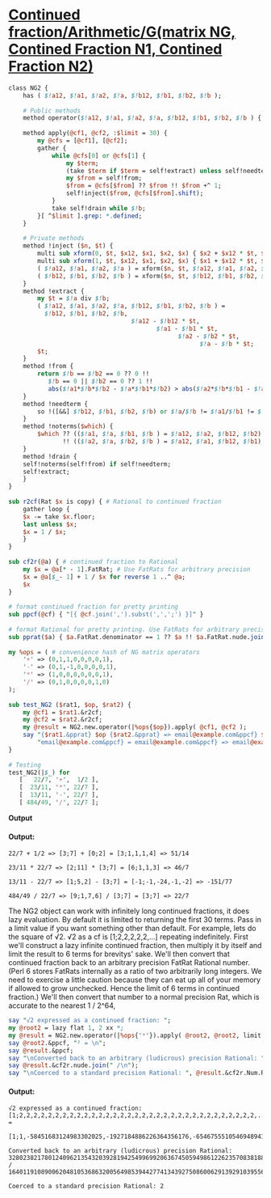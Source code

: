 [1]: http://rosettacode.org/wiki/Continued_fraction/Arithmetic/G(matrix_NG,_Contined_Fraction_N1,_Contined_Fraction_N2)

# [Continued fraction/Arithmetic/G(matrix NG, Contined Fraction N1, Contined Fraction N2)][1]

```perl
class NG2 {
    has ( $!a12, $!a1, $!a2, $!a, $!b12, $!b1, $!b2, $!b );
 
    # Public methods
    method operator($!a12, $!a1, $!a2, $!a, $!b12, $!b1, $!b2, $!b ) { self }
 
    method apply(@cf1, @cf2, :$limit = 30) {
        my @cfs = [@cf1], [@cf2];
        gather {
            while @cfs[0] or @cfs[1] {
                my $term;
                (take $term if $term = self!extract) unless self!needterm;
                my $from = self!from;
                $from = @cfs[$from] ?? $from !! $from +^ 1;
                self!inject($from, @cfs[$from].shift);
            }
            take self!drain while $!b;
        }[ ^$limit ].grep: *.defined;
    }
 
    # Private methods
    method !inject ($n, $t) {
        multi sub xform(0, $t, $x12, $x1, $x2, $x) { $x2 + $x12 * $t, $x + $x1 * $t, $x12, $x1 }
        multi sub xform(1, $t, $x12, $x1, $x2, $x) { $x1 + $x12 * $t, $x12, $x + $x2 * $t, $x2 }
        ( $!a12, $!a1, $!a2, $!a ) = xform($n, $t, $!a12, $!a1, $!a2, $!a );
        ( $!b12, $!b1, $!b2, $!b ) = xform($n, $t, $!b12, $!b1, $!b2, $!b );
    }
    method !extract {
        my $t = $!a div $!b;
        ( $!a12, $!a1, $!a2, $!a, $!b12, $!b1, $!b2, $!b ) =
          $!b12, $!b1, $!b2, $!b,
                                  $!a12 - $!b12 * $t,
                                         $!a1 - $!b1 * $t,
                                               $!a2 - $!b2 * $t,
                                                     $!a - $!b * $t;
        $t;
    }
    method !from {
        return $!b == $!b2 == 0 ?? 0 !!
           $!b == 0 || $!b2 == 0 ?? 1 !!
           abs($!a1*$!b*$!b2 - $!a*$!b1*$!b2) > abs($!a2*$!b*$!b1 - $!a*$!b1*$!b2) ?? 0 !! 1;
    }
    method !needterm {
        so !([&&] $!b12, $!b1, $!b2, $!b) or $!a/$!b != $!a1/$!b1 != $!a2/$!b2 != $!a12/$!b1;
    }
    method !noterms($which) {
        $which ?? (($!a1, $!a, $!b1, $!b ) = $!a12, $!a2, $!b12, $!b2)
               !! (($!a2, $!a, $!b2, $!b ) = $!a12, $!a1, $!b12, $!b1);
    }
    method !drain {
    self!noterms(self!from) if self!needterm;
    self!extract;
    }
}
 
sub r2cf(Rat $x is copy) { # Rational to continued fraction
    gather loop {
    $x -= take $x.floor;
    last unless $x;
    $x = 1 / $x;
    }
}
 
sub cf2r(@a) { # continued fraction to Rational
    my $x = @a[* - 1].FatRat; # Use FatRats for arbitrary precision
    $x = @a[$_- 1] + 1 / $x for reverse 1 ..^ @a;
    $x
}
 
# format continued fraction for pretty printing
sub ppcf(@cf) { "[{ @cf.join(',').subst(',',';') }]" }
 
# format Rational for pretty printing. Use FatRats for arbitrary precision
sub pprat($a) { $a.FatRat.denominator == 1 ?? $a !! $a.FatRat.nude.join('/') }
 
my %ops = ( # convenience hash of NG matrix operators
    '+' => (0,1,1,0,0,0,0,1),
    '-' => (0,1,-1,0,0,0,0,1),
    '*' => (1,0,0,0,0,0,0,1),
    '/' => (0,1,0,0,0,0,1,0)
);
 
sub test_NG2 ($rat1, $op, $rat2) {
    my @cf1 = $rat1.&r2cf;
    my @cf2 = $rat2.&r2cf;
    my @result = NG2.new.operator(|%ops{$op}).apply( @cf1, @cf2 );
    say "{$rat1.&pprat} $op {$rat2.&pprat} => email@example.com&ppcf} $op ",
        "email@example.com&ppcf} = email@example.com&ppcf} => email@example.com&cf2r.&pprat}\n";
}
 
# Testing
test_NG2(|$_) for
   [   22/7, '+',  1/2 ],
   [  23/11, '*', 22/7 ],
   [  13/11, '-', 22/7 ],
   [ 484/49, '/', 22/7 ];
```


**Output**


#### Output:
```
22/7 + 1/2 => [3;7] + [0;2] = [3;1,1,1,4] => 51/14

23/11 * 22/7 => [2;11] * [3;7] = [6;1,1,3] => 46/7

13/11 - 22/7 => [1;5,2] - [3;7] = [-1;-1,-24,-1,-2] => -151/77

484/49 / 22/7 => [9;1,7,6] / [3;7] = [3;7] => 22/7
```


The NG2 object can work with infinitely long continued fractions, it does lazy evaluation. By default it is limited to returning the first 30 terms. Pass in a limit value if you want something other than default. For example, lets do the square of √2. √2 as a cf is [1;2,2,2,2,2,...] repeating indefinitely. First we'll construct a lazy infinite continued fraction, then multiply it by itself and limit the result to 6 terms for brevitys' sake. We'll then convert that continued fraction back to an arbitrary precision FatRat Rational number. (Perl 6 stores FatRats internally as a ratio of two arbitrarily long integers. We need to exercise a little caution because they can eat up all of your memory if allowed to grow unchecked. Hence the limit of 6 terms in continued fraction.) We'll then convert that number to a normal precision Rat, which is accurate to the nearest 1 / 2^64,

```perl
say "√2 expressed as a continued fraction: ";
my @root2 = lazy flat 1, 2 xx *;
my @result = NG2.new.operator(|%ops{'*'}).apply( @root2, @root2, limit => 6 );
say @root2.&ppcf, "² = \n";
say @result.&ppcf;
say "\nConverted back to an arbitrary (ludicrous) precision Rational: ";
say @result.&cf2r.nude.join(" /\n");
say "\nCoerced to a standard precision Rational: ", @result.&cf2r.Num.Rat;
```

#### Output:
```
√2 expressed as a continued fraction: 
[1;2,2,2,2,2,2,2,2,2,2,2,2,2,2,2,2,2,2,2,2,2,2,2,2,2,2,2,2,2,2,2,2,2,...]² = 

[1;1,-58451683124983302025,-1927184886226364356176,-65467555105469489418600,-2223969688699736275876224]

Converted back to an arbitrary (ludicrous) precision Rational: 
32802382178012409621354320392819425499699206367450594986122623570838188983519955166754002 /
16401191089006204810536863200564985394427741343927508600629139291039556821665755787817601

Coerced to a standard precision Rational: 2
```